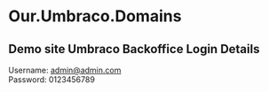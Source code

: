 # Our.Umbraco.Domains

## Demo site Umbraco Backoffice Login Details
Username: admin@admin.com  
Password: 0123456789
